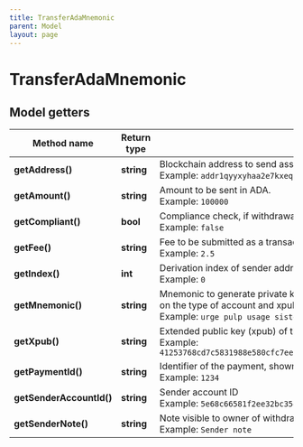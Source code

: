 ```yaml
---
title: TransferAdaMnemonic
parent: Model
layout: page
---
```


# TransferAdaMnemonic

## Model getters

Method name | Return type | Description | Notes
------------ | ------------- | ------------- | -------------
**getAddress()** | **string** | Blockchain address to send assets <br>Example: `addr1qyyxyhaa2e7kxeqcc72w7f747zqlgwwwstlzsg9umuxc40wnhawldxl4nan95rhtlcnju9q2r8j9qz8vslwsmrkj5r4spxhep9` |
**getAmount()** | **string** | Amount to be sent in ADA. <br>Example: `100000` |
**getCompliant()** | **bool** | Compliance check, if withdrawal is not compliant, it will not be processed. <br>Example: `false` | [optional]
**getFee()** | **string** | Fee to be submitted as a transaction fee to blockchain. If none is set, default value of 1 ADA is used. <br>Example: `2.5` | [optional]
**getIndex()** | **int** | Derivation index of sender address. <br>Example: `0` |
**getMnemonic()** | **string** | Mnemonic to generate private key for sender address. Either mnemonic and index, privateKey or signature Id must be present - depends on the type of account and xpub. <br>Example: `urge pulp usage sister evidence arrest palm math please chief egg abuse` |
**getXpub()** | **string** | Extended public key (xpub) of the wallet associated with the accounts. Should be present, when mnemonic is used. <br>Example: `41253768cd7c5831988e580cfc7eeecaa78bf52a1ede2bd2f245406605adfbadd5911ab567bc3dc7713e29c2c14bb898b24bb1f01a4992605343ad14703037b9` |
**getPaymentId()** | **string** | Identifier of the payment, shown for created Transaction within Tatum sender account. <br>Example: `1234` | [optional]
**getSenderAccountId()** | **string** | Sender account ID <br>Example: `5e68c66581f2ee32bc354087` |
**getSenderNote()** | **string** | Note visible to owner of withdrawing account <br>Example: `Sender note` | [optional]

